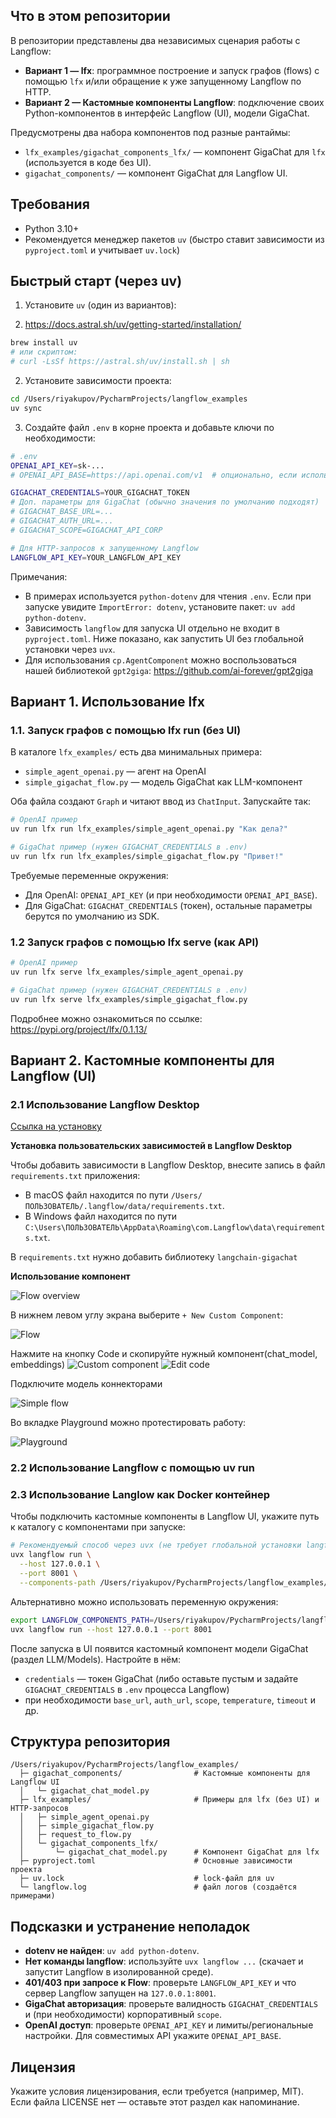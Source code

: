 ## Что в этом репозитории

В репозитории представлены два независимых сценария работы с Langflow:

- **Вариант 1 — lfx**: программное построение и запуск графов (flows) с помощью `lfx` и/или обращение к уже запущенному Langflow по HTTP.
- **Вариант 2 — Кастомные компоненты Langflow**: подключение своих Python-компонентов в интерфейс Langflow (UI), модели GigaChat.

Предусмотрены два набора компонентов под разные рантаймы:
- `lfx_examples/gigachat_components_lfx/` — компонент GigaChat для `lfx` (используется в коде без UI).
- `gigachat_components/` — компонент GigaChat для Langflow UI.

## Требования

- Python 3.10+
- Рекомендуется менеджер пакетов `uv` (быстро ставит зависимости из `pyproject.toml` и учитывает `uv.lock`)

## Быстрый старт (через uv)

1) Установите `uv` (один из вариантов):

2) https://docs.astral.sh/uv/getting-started/installation/
```bash
brew install uv
# или скриптом:
# curl -LsSf https://astral.sh/uv/install.sh | sh
```

2) Установите зависимости проекта:

```bash
cd /Users/riyakupov/PycharmProjects/langflow_examples
uv sync
```

3) Создайте файл `.env` в корне проекта и добавьте ключи по необходимости:

```bash
# .env
OPENAI_API_KEY=sk-...
# OPENAI_API_BASE=https://api.openai.com/v1  # опционально, если используете прокси/совместимые API

GIGACHAT_CREDENTIALS=YOUR_GIGACHAT_TOKEN
# Доп. параметры для GigaChat (обычно значения по умолчанию подходят)
# GIGACHAT_BASE_URL=...
# GIGACHAT_AUTH_URL=...
# GIGACHAT_SCOPE=GIGACHAT_API_CORP

# Для HTTP-запросов к запущенному Langflow
LANGFLOW_API_KEY=YOUR_LANGFLOW_API_KEY
```

Примечания:
- В примерах используется `python-dotenv` для чтения `.env`. Если при запуске увидите `ImportError: dotenv`, установите пакет: `uv add python-dotenv`.
- Зависимость `langflow` для запуска UI отдельно не входит в `pyproject.toml`. Ниже показано, как запустить UI без глобальной установки через `uvx`.
- Для использования `cp.AgentComponent` можно воспользоваться нашей библиотекой `gpt2giga`: https://github.com/ai-forever/gpt2giga
## Вариант 1. Использование lfx

### 1.1. Запуск графов с помощью lfx run (без UI)

В каталоге `lfx_examples/` есть два минимальных примера:
- `simple_agent_openai.py` — агент на OpenAI
- `simple_gigachat_flow.py` — модель GigaChat как LLM-компонент

Оба файла создают `Graph` и читают ввод из `ChatInput`. Запускайте так:

```bash
# OpenAI пример
uv run lfx run lfx_examples/simple_agent_openai.py "Как дела?"

# GigaChat пример (нужен GIGACHAT_CREDENTIALS в .env)
uv run lfx run lfx_examples/simple_gigachat_flow.py "Привет!"
```

Требуемые переменные окружения:
- Для OpenAI: `OPENAI_API_KEY` (и при необходимости `OPENAI_API_BASE`).
- Для GigaChat: `GIGACHAT_CREDENTIALS` (токен), остальные параметры берутся по умолчанию из SDK.

### 1.2 Запуск графов с помощью lfx serve (как API)

```bash
# OpenAI пример
uv run lfx serve lfx_examples/simple_agent_openai.py

# GigaChat пример (нужен GIGACHAT_CREDENTIALS в .env)
uv run lfx serve lfx_examples/simple_gigachat_flow.py
```

Подробнее можно ознакомиться по ссылке: https://pypi.org/project/lfx/0.1.13/

## Вариант 2. Кастомные компоненты для Langflow (UI)

### 2.1 Использование Langflow Desktop 
[Ссылка на установку](https://www.langflow.org/desktop)

**Установка пользовательских зависимостей в Langflow Desktop**

Чтобы добавить зависимости в Langflow Desktop, внесите запись в файл `requirements.txt` приложения:

*   В macOS файл находится по пути `/Users/ПОЛЬЗОВАТЕЛЬ/.langflow/data/requirements.txt`.
*   В Windows файл находится по пути `C:\Users\ПОЛЬЗОВАТЕЛЬ\AppData\Roaming\com.Langflow\data\requirements.txt`.

В `requirements.txt` нужно добавить библиотеку `langchain-gigachat`

**Использование компонент**

![Flow overview](docs/flow_overview.png)

В нижнем левом углу экрана выберите `+ New Custom Component`:

![Flow](docs/flow.png)

Нажмите на кнопку Code и скопируйте нужный компонент(chat_model, embeddings)
![Custom component](docs/custom_component.png)
![Edit code](docs/edit_code.png)

Подключите модель коннекторами

![Simple flow](docs/simple_flow.png)

Во вкладке Playground можно протестировать работу:

![Playground](docs/playground.png)
### 2.2 Использование Langflow с помощью uv run

### 2.3 Использование Langlow как Docker контейнер
Чтобы подключить кастомные компоненты в Langflow UI, укажите путь к каталогу с компонентами при запуске:

```bash
# Рекомендуемый способ через uvx (не требует глобальной установки langflow)
uvx langflow run \
  --host 127.0.0.1 \
  --port 8001 \
  --components-path /Users/riyakupov/PycharmProjects/langflow_examples/gigachat_components
```

Альтернативно можно использовать переменную окружения:

```bash
export LANGFLOW_COMPONENTS_PATH=/Users/riyakupov/PycharmProjects/langflow_examples/gigachat_components
uvx langflow run --host 127.0.0.1 --port 8001
```

После запуска в UI появится кастомный компонент модели GigaChat (раздел LLM/Models). Настройте в нём:
- `credentials` — токен GigaChat (либо оставьте пустым и задайте `GIGACHAT_CREDENTIALS` в `.env` процесса Langflow)
- при необходимости `base_url`, `auth_url`, `scope`, `temperature`, `timeout` и др.

## Структура репозитория

```text
/Users/riyakupov/PycharmProjects/langflow_examples/
  ├─ gigachat_components/                # Кастомные компоненты для Langflow UI
  │   └─ gigachat_chat_model.py
  ├─ lfx_examples/                       # Примеры для lfx (без UI) и HTTP-запросов
  │   ├─ simple_agent_openai.py
  │   ├─ simple_gigachat_flow.py
  │   ├─ request_to_flow.py
  │   └─ gigachat_components_lfx/
  │       └─ gigachat_chat_model.py      # Компонент GigaChat для lfx
  ├─ pyproject.toml                      # Основные зависимости проекта
  ├─ uv.lock                             # lock-файл для uv
  └─ langflow.log                        # файл логов (создаётся примерами)
```

## Подсказки и устранение неполадок

- **dotenv не найден**: `uv add python-dotenv`.
- **Нет команды langflow**: используйте `uvx langflow ...` (скачает и запустит Langflow в изолированной среде).
- **401/403 при запросе к Flow**: проверьте `LANGFLOW_API_KEY` и что сервер Langflow запущен на `127.0.0.1:8001`.
- **GigaChat авторизация**: проверьте валидность `GIGACHAT_CREDENTIALS` и (при необходимости) корпоративный `scope`.
- **OpenAI доступ**: проверьте `OPENAI_API_KEY` и лимиты/региональные настройки. Для совместимых API укажите `OPENAI_API_BASE`.

## Лицензия

Укажите условия лицензирования, если требуется (например, MIT). Если файла LICENSE нет — оставьте этот раздел как напоминание.
